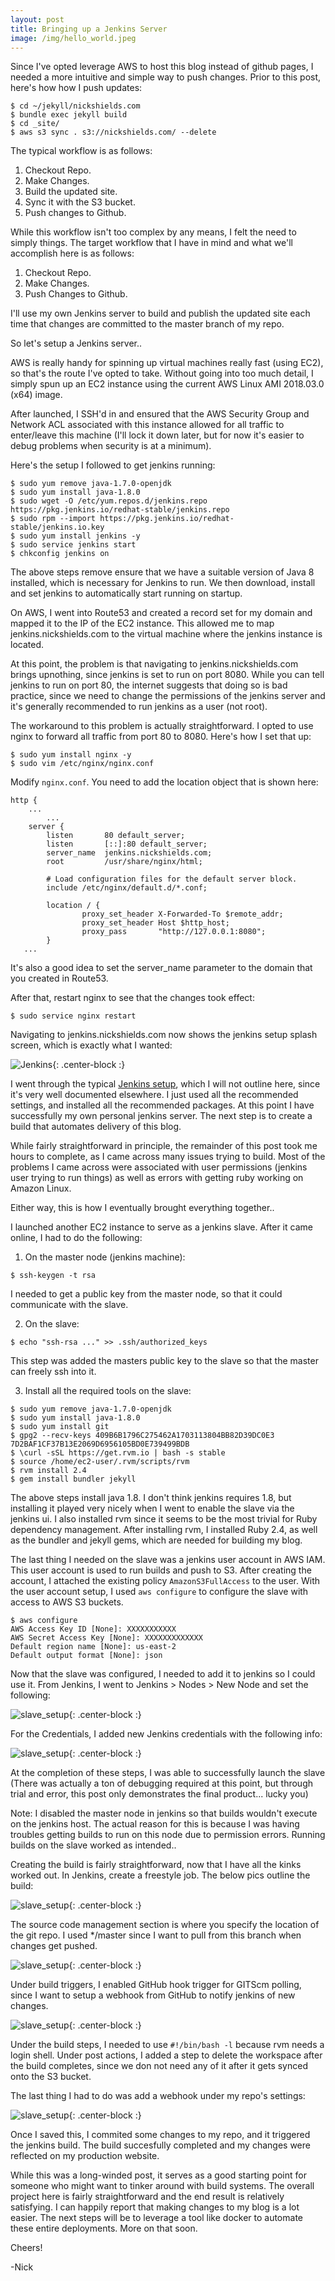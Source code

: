```yaml
---
layout: post
title: Bringing up a Jenkins Server
image: /img/hello_world.jpeg
---
```


Since I've opted leverage AWS to host this blog instead of github pages, I needed a more intuitive and simple way to push changes. Prior to this post, here's how how I push updates:

```
$ cd ~/jekyll/nickshields.com
$ bundle exec jekyll build
$ cd _site/
$ aws s3 sync . s3://nickshields.com/ --delete
```

The typical workflow is as follows:

1. Checkout Repo.
2. Make Changes.
3. Build the updated site.
4. Sync it with the S3 bucket.
5. Push changes to Github.

While this workflow isn't too complex by any means, I felt the need to simply things. The target workflow that I have in mind and what we'll accomplish here is as follows:

1. Checkout Repo.
2. Make Changes.
3. Push Changes to Github.

I'll use my own Jenkins server to build and publish the updated site each time that changes are committed to the master branch of my repo.

So let's setup a Jenkins server..

AWS is really handy for spinning up virtual machines really fast (using EC2), so that's the route I've opted to take. Without going into too much detail, I simply spun up an EC2 instance using the current AWS Linux AMI 2018.03.0 (x64) image.

After launched, I SSH'd in and ensured that the AWS Security Group and Network ACL associated with this instance allowed for all traffic to enter/leave this machine (I'll lock it down later, but for now it's easier to debug problems when security is at a minimum).

Here's the setup I followed to get jenkins running:

```
$ sudo yum remove java-1.7.0-openjdk
$ sudo yum install java-1.8.0
$ sudo wget -O /etc/yum.repos.d/jenkins.repo https://pkg.jenkins.io/redhat-stable/jenkins.repo
$ sudo rpm --import https://pkg.jenkins.io/redhat-stable/jenkins.io.key
$ sudo yum install jenkins -y
$ sudo service jenkins start
$ chkconfig jenkins on
```

The above steps remove ensure that we have a suitable version of Java 8 installed, which is necessary for Jenkins to run. We then download, install and set jenkins to automatically start running on startup.

On AWS, I went into Route53 and created a record set for my domain and mapped it to the IP of the EC2 instance. This allowed me to map jenkins.nickshields.com to the virtual machine where the jenkins instance is located.

At this point, the problem is that navigating to jenkins.nickshields.com brings upnothing, since jenkins is set to run on port 8080. While you can tell jenkins to run on port 80, the internet suggests that doing so is bad practice, since we need to change the permissions of the jenkins server and it's generally recommended to run jenkins as a user (not root).

The workaround to this problem is actually straightforward. I opted to use nginx to  forward all traffic from port 80 to 8080. Here's how I set that up:

```
$ sudo yum install nginx -y
$ sudo vim /etc/nginx/nginx.conf
```

Modify `nginx.conf`. You need to add the location object that is shown here: 

```
http {
    ...
		...
    server {
        listen       80 default_server;
        listen       [::]:80 default_server;
        server_name  jenkins.nickshields.com;
        root         /usr/share/nginx/html;

        # Load configuration files for the default server block.
        include /etc/nginx/default.d/*.conf;

        location / {
                proxy_set_header X-Forwarded-To $remote_addr;
                proxy_set_header Host $http_host;
                proxy_pass       "http://127.0.0.1:8080";
        }
   ...
```

It's also a good idea to set the server_name parameter to the domain that you created in Route53.

After that, restart nginx to see that the changes took effect:

```
$ sudo service nginx restart
```

Navigating to jenkins.nickshields.com now shows the jenkins setup splash screen, which is exactly what I wanted:

![Jenkins](https://jenkins.io/doc/book/resources/tutorials/setup-jenkins-01-unlock-jenkins-page.jpg){: .center-block :}

I went through the typical [Jenkins setup](https://jenkins.io/doc/book/installing/#setup-wizard), which I will not outline here, since it's very well documented elsewhere. I just used all the recommended settings, and installed all the recommended packages. At this point I have successfully my own personal jenkins server. The next step is to create a build that automates delivery of this blog.

While fairly straightforward in principle, the remainder of this post took me hours to complete, as I came across many issues trying to build. Most of the problems I came across were associated with user permissions (jenkins user trying to run things) as well as errors with getting ruby working on Amazon Linux.

Either way, this is how I eventually brought everything together..

I launched another EC2 instance to serve as a jenkins slave. After it came online, I had to do the following:

1. On the master node (jenkins machine):

```
$ ssh-keygen -t rsa
```

I needed to get a public key from the master node, so that it could communicate with the slave.

2. On the slave:

```
$ echo "ssh-rsa ..." >> .ssh/authorized_keys
```

This step was added the masters public key to the slave so that the master can freely ssh into it. 

3. Install all the required tools on the slave:

```
$ sudo yum remove java-1.7.0-openjdk
$ sudo yum install java-1.8.0
$ sudo yum install git
$ gpg2 --recv-keys 409B6B1796C275462A1703113804BB82D39DC0E3 7D2BAF1CF37B13E2069D6956105BD0E739499BDB
$ \curl -sSL https://get.rvm.io | bash -s stable
$ source /home/ec2-user/.rvm/scripts/rvm
$ rvm install 2.4
$ gem install bundler jekyll
```

The above steps install java 1.8. I don't think jenkins requires 1.8, but installing it played very nicely when I went to enable the slave via the jenkins ui. I also installed rvm since it seems to be the most trivial for Ruby dependency management. After installing rvm, I installed Ruby 2.4, as well as the bundler and jekyll gems, which are needed for building my blog.

The last thing I needed on the slave was a jenkins user account in AWS IAM. This user account is used to run builds and push to S3. After creating the account, I attached the existing policy `AmazonS3FullAccess` to the user. With the user account setup, I used `aws configure` to configure the slave with access to AWS S3 buckets.

```
$ aws configure
AWS Access Key ID [None]: XXXXXXXXXXX
AWS Secret Access Key [None]: XXXXXXXXXXXXX
Default region name [None]: us-east-2
Default output format [None]: json
```

Now that the slave was configured, I needed to add it to jenkins so I could use it. From Jenkins, I went to Jenkins > Nodes > New Node and set the following:

![slave_setup](http://nickshields.com/img/2020-03-30-jenkins-build-server/slave_setup.png){: .center-block :}

For the Credentials, I added new Jenkins credentials with the following info:

![slave_setup](http://nickshields.com/img/2020-03-30-jenkins-build-server/ec2_credentials.png){: .center-block :}

At the completion of these steps, I was able to successfully launch the slave (There was actually a ton of debugging required at this point, but through trial and error, this post only demonstrates the final product... lucky you)

Note: I disabled the master node in jenkins so that builds wouldn't execute on the jenkins host. The actual reason for this is because I was having troubles getting builds to run on this node due to permission errors. Running builds on the slave worked as intended..

Creating the build is fairly straightforward, now that I have all the kinks worked out. In Jenkins, create a freestyle job. The below pics outline the build:

![slave_setup](http://nickshields.com/img/2020-03-30-jenkins-build-server/source_management.png){: .center-block :}

The source code management section is where you specify the location of the git repo. I used */master since I want to pull from this branch when changes get pushed.

![slave_setup](http://nickshields.com/img/2020-03-30-jenkins-build-server/build_triggers.png){: .center-block :}

Under build triggers, I enabled GitHub hook trigger for GITScm polling, since I want to setup a webhook from GitHub to notify jenkins of new changes.

![slave_setup](http://nickshields.com/img/2020-03-30-jenkins-build-server/build_post_build.png){: .center-block :}

Under the build steps, I needed to use `#!/bin/bash -l` because rvm needs a login shell. Under post actions, I added a step to delete the workspace after the build completes, since we don not need any of it after it gets synced onto the S3 bucket.

The last thing I had to do was add a webhook under my repo's settings:

![slave_setup](http://nickshields.com/img/2020-03-30-jenkins-build-server/github_repo.png){: .center-block :}

Once I saved this, I commited some changes to my repo, and it triggered the jenkins build. The build succesfully completed and my changes were reflected on my production website.



While this was a long-winded post, it serves as a good starting point for someone who might want to tinker around with build systems. The overall project here is fairly straightforward and the end result is relatively satisfying. I can happily report that making changes to my blog is a lot easier. The next steps will be to leverage a tool like docker to automate these entire deployments. More on that soon.



Cheers!

-Nick

